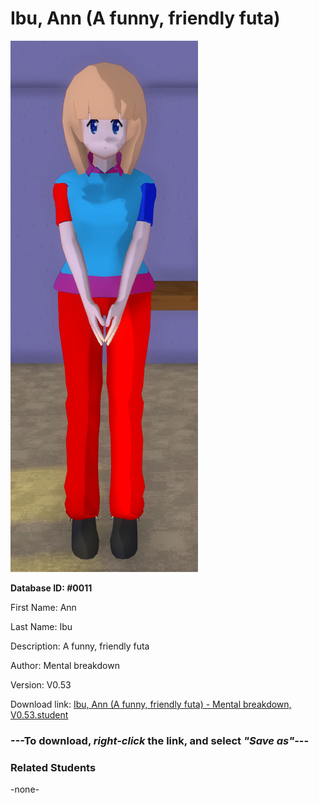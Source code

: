 # Ibu, Ann (A funny, friendly futa)

<img src="../../Files/Images/Ibu, Ann (A funny, friendly futa).png" title="Ibu, Ann (A funny, friendly futa) - Mental breakdown, V0.53">

**Database ID: #0011**

First Name: Ann

Last Name: Ibu

Description: A funny, friendly futa

Author: Mental breakdown

Version: V0.53

Download link: <a href="https://raw.githubusercontent.com/Arbiter1223/Daigaku-Gurashi-Custom-Students/master/Files/Student%20Files/Ibu%2C%20Ann%20(A%20funny%2C%20friendly%20futa)%20-%20Mental%20breakdown%2C%20V0.53.student">Ibu, Ann (A funny, friendly futa) - Mental breakdown, V0.53.student</a>

### ---**To download, _right-click_ the link, and select _"Save as"_**---

### Related Students

-none-
